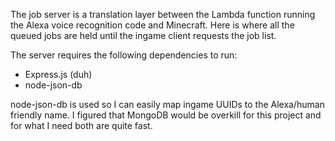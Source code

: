 The job server is a translation layer between the Lambda function running the Alexa voice recognition code and Minecraft. 
Here is where all the queued jobs are held until the ingame client requests the job list.  

The server requires the following dependencies to run:
- Express.js (duh)
- node-json-db

node-json-db is used so I can easily map ingame UUIDs to the Alexa/human friendly name.
I figured that MongoDB would be overkill for this project and for what I need both are quite fast.
